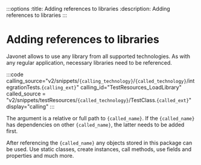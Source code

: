 :::options
:title: Adding references to libraries
:description: Adding references to libraries
:::

# Adding references to libraries

Javonet allows to use any library from all supported technologies. As with any regular application, necessary libraries need to be referenced.

:::code 
calling_source="v2/snippets/`{calling_technology}`/`{called_technology}`/integrationTests.`{calling_ext}`"
calling_id="TestResources_LoadLibrary"
called_source = "v2/snippets/testResources/`{called_technology}`/TestClass.`{called_ext}`"
display="calling"
:::

The argument is a relative or full path to `{called_name}`. 
If the `{called_name}` has dependencies on other `{called_name}`, the latter needs to be added first.

After referencing the `{called_name}` any objects stored in this package can be used. 
Use static classes, create instances, call methods, use fields and properties and much more.
